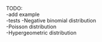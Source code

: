 TODO:  
-add example  
-tests
    -Negative binomial distribution  
    -Poisson distribution  
    -Hypergeometric distribution  
